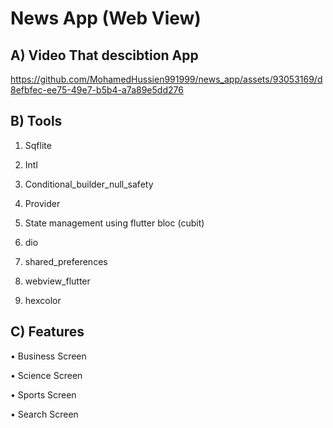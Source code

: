 # News App (Web View)  

## A) Video That descibtion  App






https://github.com/MohamedHussien991999/news_app/assets/93053169/d8efbfec-ee75-49e7-b5b4-a7a89e5dd276
 







##   B) Tools 

1) Sqflite

2) Intl

3) Conditional_builder_null_safety

4) Provider

5) State management using flutter bloc (cubit)

6) dio

7) shared_preferences 

8) webview_flutter 

9) hexcolor

## C) Features

• Business Screen

• Science Screen

• Sports Screen

• Search Screen
